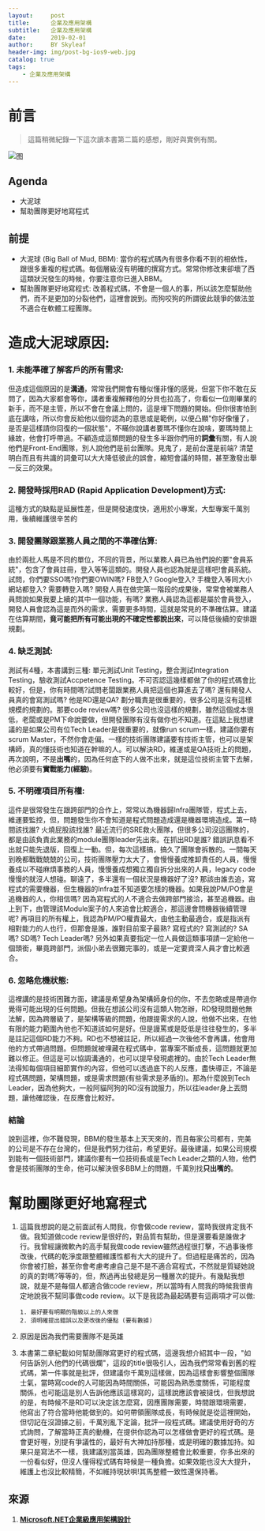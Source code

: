 ```yaml
---
layout:     post
title:      企業及應用架構
subtitle:   企業及應用架構
date:       2019-02-01
author:     BY Skyleaf
header-img: img/post-bg-ios9-web.jpg
catalog: true
tags:
    - 企業及應用架構
---
```

# 前言

> 這篇稍微紀錄一下這次讀本書第二篇的感想，剛好與實例有關。

![图](https://images.unsplash.com/photo-1479839672679-a46483c0e7c8?ixlib=rb-1.2.1&ixid=eyJhcHBfaWQiOjEyMDd9&auto=format&fit=crop&w=500&q=80)

## Agenda

 - 大泥球
 - 幫助團隊更好地寫程式

## 前提

- 大泥球 (Big Ball of Mud, BBM): 當你的程式碼內有很多你看不到的相依性，跟很多重複的程式碼。每個層級沒有明確的撰寫方式。常常你修改東卻壞了西這類狀況發生的時候，你要注意你已進入BBM。
- 幫助團隊更好地寫程式: 改善程式碼，不會是一個人的事，所以該怎麼幫助他們，而不是更加的分裂他們，這裡會說到。而狗咬狗的所謂彼此競爭的做法並不適合在軟體工程團隊。

# 造成大泥球原因:
   ### 1. 未能準確了解客戶的所有需求:
   但造成這個原因的是**溝通**，常常我們開會有種似懂非懂的感覺，但當下你不敢在反問了，因為大家都會等你，講者重複解釋他的分貝也拉高了，你看似一位剛畢業的新手，而不是主管，所以不會在會議上問的，這是埋下問題的開始。但你很害怕到底在講啥，所以你會反給他以個你認為的意思或是範例，以便凸顯"你好像懂了，是否是這樣請你回復的一個狀態"，不瞞你說講者要瑪不懂你在說啥，要瑪時間上緣故，他會打呼帶過。不顧造成這類問題的發生多半跟你們用的**詞彙**有關，有人說他們是Front-End團隊，別人說他們是前台團隊。見鬼了，是前台還是前端? 清楚明白而且有共識的詞彙可以大大降低彼此的誤會，縮短會議的時間，甚至激發出舉一反三的效果。
   ### 2. 開發時採用RAD (Rapid Application Development)方式:
   這種方式的缺點是延展性差，但是開發速度快，適用於小專案，大型專案千萬別用，後續維護很辛苦的
   ### 3. 開發團隊跟業務人員之間的不準確估算:
   由於兩批人馬是不同的單位，不同的背景，所以業務人員已為他們說的要"會員系統"，包含了會員註冊，登入等等這類的。開發人員也認為就是這樣吧!會員系統。試問，你們要SSO嗎?你們要OWIN嗎? FB登入? Google登入? 手機登入等同大小網站都登入? 需要轉登入嗎? 開發人員在做完第一階段的成果後，常常會被業務人員問說如果我要上續的其中一個功能，有嗎? 業務人員認為這都是屬於會員登入，開發人員會認為這是而外的需求，需要更多時間，這就是常見的不準確估算。建議在估算期間，**竟可能把所有可能出現的不確定性都說出來**，可以降低後續的安排跟規劃。
   ### 4. 缺乏測試:
   測試有4種，本書講到三種: 單元測試Unit Testing，整合測試Integration Testing，驗收測試Accpetence Testing。不可否認這幾樣都做了你的程式碼會比較好，但是，你有時間嗎?試問老闆跟業務人員把這個也算進去了嗎? 還有開發人員真的會寫測試嗎? 他是RD還是QA? 劃分職責是很重要的，很多公司是沒有這樣規模的規劃的。那要code review嗎? 很多公司也沒這樣的規劃，雖然這個成本很低，老闆或是PM下命說要做，但開發團隊有沒有做你也不知道。在這點上我想建議的是如果公司有位Tech Leader是很重要的，就像run scrum一樣，建議你要有scrum Master，不然你會走偏。一樣的技術團隊建議要有技術主管，也可以是架構師，真的懂技術也知道在幹嘛的人。可以解決RD，維運或是QA技術上的問題，再次說明，不是**出嘴**的，因為任何底下的人做不出來，就是這位技術主管下去解，他必須要有**實戰能力(經驗)**。
   ### 5. 不明確項目所有權:
   這件是很常發生在跟跨部門的合作上，常常以為機器歸Infra團隊管，程式上去，維運要監控，但，問題發生你不會知道是程式問題造成還是機器環境造成。第一時間該找誰? 火燒屁股該找誰? 最近流行的SRE救火團隊，但很多公司沒這團隊的，都是由該負責此業務的module團隊leader先出來。在抓出RD是誰? 錯誤訊息看不出就只能先退版，回復上一動。但，每次這樣搞，搞久了團隊會拆散的。一間每天到晚都戰戰兢兢的公司，技術團隊壓力太大了，會慢慢養成推卸責任的人員，慢慢養成以不碰麻煩事務的人員，慢慢養成想獨立獨自拆分出來的人員，legacy code慢慢的就沒人想碰。聊遠了，多半還有一個狀況是機器好了沒? 那該由誰去追，寫程式的需要機器，但生機器的Infra並不知道要怎樣的機器。如果我說PM/PO會是追機器的人，你相信嗎? 因為寫程式的人不適合去做跨部門接洽，甚至追機器。由上到下，由管理該Module案子的人來追會比較適合，那這邊會問機器後續管理呢? 再項目的所有權上，我認為PM/PO權責最大，由他主動最適合，或是指派有相對能力的人也行，但那會是誰，誰對目前案子最熟? 寫程式的? 寫測試的? SA嗎? SD嗎? Tech Leader嗎? 另外如果真要指定一位人員做這類事項請一定給他一個頭銜，畢竟跨部門，派個小弟去很難完事的，或是一定要資深人員才會比較適合。
   ### 6. 忽略危機狀態:
   這裡講的是技術困難方面，建議是希望身為架構師身份的你，不去忽略或是帶過你覺得可能出現的任何問題。但我在想該公司沒有這類人物怎辦，RD發現問題他無法解，因為跨層級了，是架構等級的問題，他跟提需求的人說，他做不出來，在他有限的能力範圍內他也不知道該如何是好。但是謾罵或是貶低是往往發生的，多半是註記這個RD能力不夠。RD也不想被註記，所以經過一次後他不會再講，他會用他的方式帶過問題。但問題就被埋藏在程式碼中，當專案不斷成長，這問題就更加難以修正。但這是可以協調溝通的，也可以提早發現處裡的。由於Tech Leader無法得知每個項目細節實作的內容，但他可以透過底下的人反應，盡快導正，不論是程式碼問題，架構問題，或是需求問題(有些需求是矛盾的)。那為什麼說到Tech Leader，因為他夠大，一般阿貓阿狗的RD沒有說服力，所以往leader身上丟問題，讓他確認後，在反應會比較好。

  ### 結論
  說到這裡，你不難發現，BBM的發生基本上天天來的，而且每家公司都有，完美的公司是不存在台灣的，但是我們努力往前，希望更好。最後建議，如果公司規模到能有一個技術部門，建議你要有一位技術長或是Tech Leader之類的人物，他們會是技術團隊的生命，他可以解決很多BBM上的問題，千萬別找**只出嘴的**。

# 幫助團隊更好地寫程式
   1. 這篇我想說的是之前面試有人問我，你會做code review，當時我很肯定我不做。我知道做code review是很好的，對品質有幫助，但是還要看是誰做才行。我曾經讓微軟內的高手幫我做code review雖然過程很打擊，不過事後修改後，代碼的乾淨度跟整體維護性都有大大的提升了。但過程是痛苦的，因為你會被打臉，甚至你會考慮考慮自己是不是不適合寫程式，不然就是質疑她說的真的對嗎?等等的，但，熬過再出發總是另一種層次的提升。有幾點我想說，就是不是每個人都適合做code review，所以當時有人問我的時候我很肯定地說我不幫同事做code review。以下是我認為最起碼要有這兩項才可以做: 
        ```
        1. 最好要有明顯的階級以上的人來做
        2. 須明確提出錯誤以及更改後的優點 (要有數據)
        ```

   2. 原因是因為我們需要團隊不是英雄
   3. 本書第二章紀載如何幫助團隊寫更好的程式碼，這邊我想介紹其中一段，"如何告訴別人他們的代碼很爛"，這段的title很吸引人，因為我們常常看到舊的程式碼，第一件事就是批評，但建議你千萬別這樣做，因為這樣會影響整個團隊士氣，當時寫code的人可能因為時間關係，可能因為熟悉度關係，可能程度關係，也可能這是別人告訴他應該這樣寫的，這樣說應該會被撻伐，但我想說的是，有時候不是RD可以決定該怎麼寫，因應團隊需要，時間跟環境需要，他寫出了符合當時他能做到的。如何帶領團隊成長，有時候就是從這裡開始，但切記在沒證據之前，千萬別亂下定論，批評一段程式碼。建議使用好奇的方式詢問，了解當時正真的動機，在提供你認為可以怎樣做會更好的程式碼。是會更好喔，別提有爭議性的，最好有大神加持那種，或是明確的數據加持。如果只是寫法不一樣，我建議別當英雄，因為團隊整體會比較重要，你多出來的一份看似好，但沒人懂得程式碼有時候是一種負擔。如果效能也沒大大提升，維護上也沒比較精簡，不如維持現狀唄!其馬整體一致性還保持著。 


## 來源

1. [**Microsoft.NET企業級應用架構設計**](https://www.books.com.tw/products/CN11327631)


